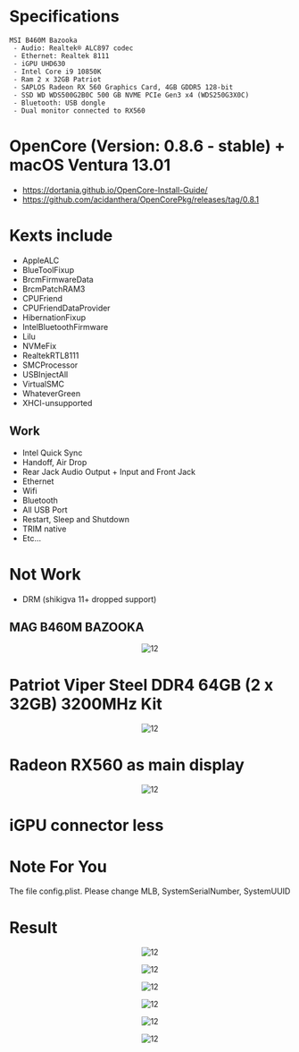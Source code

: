 
# Specifications
```
MSI B460M Bazooka
 - Audio: Realtek® ALC897 codec
 - Ethernet: Realtek 8111
 - iGPU UHD630
 - Intel Core i9 10850K
 - Ram 2 x 32GB Patriot
 - SAPLOS Radeon RX 560 Graphics Card, 4GB GDDR5 128-bit
 - SSD WD WDS500G2B0C 500 GB NVME PCIe Gen3 x4 (WDS250G3X0C)
 - Bluetooth: USB dongle
 - Dual monitor connected to RX560
```

# OpenCore (Version: 0.8.6 - stable) + macOS Ventura 13.01

- https://dortania.github.io/OpenCore-Install-Guide/
- https://github.com/acidanthera/OpenCorePkg/releases/tag/0.8.1

# Kexts include

- AppleALC
- BlueToolFixup
- BrcmFirmwareData
- BrcmPatchRAM3
- CPUFriend
- CPUFriendDataProvider
- HibernationFixup
- IntelBluetoothFirmware
- Lilu
- NVMeFix
- RealtekRTL8111
- SMCProcessor
- USBInjectAll
- VirtualSMC
- WhateverGreen
- XHCI-unsupported

## Work

- Intel Quick Sync
- Handoff, Air Drop
- Rear Jack Audio Output + Input and Front Jack
- Ethernet
- Wifi
- Bluetooth
- All USB Port
- Restart, Sleep and Shutdown 
- TRIM native 
- Etc...

# Not Work

- DRM (shikigva 11+ dropped support)

## MAG B460M BAZOOKA

<center>

![12](/images/msi.png)

</center>

# Patriot Viper Steel DDR4 64GB (2 x 32GB) 3200MHz Kit

<center>

![12](/images/ram.png)

</center>

# Radeon RX560 as main display

<center>

![12](/images/radeon.png)

</center>

# iGPU connector less

# Note For You

The file config.plist. Please change MLB, SystemSerialNumber, SystemUUID

# Result

<center>

![12](/images/about.png)

![12](/images/accel.png)

![12](/images/perf.png)

![12](/images/geekbench.png)

![12](/images/cinebench.png)

![12](/images/powergadget.png)

</center>